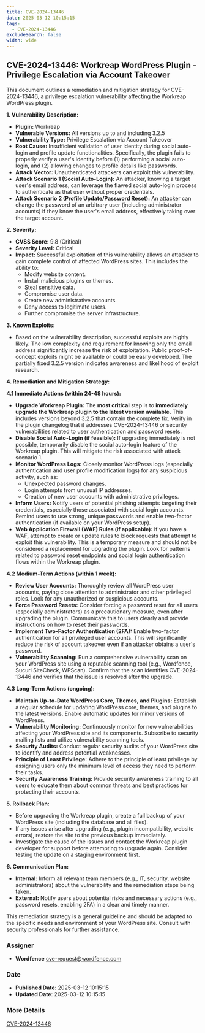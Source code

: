 ```yaml
---
title: CVE-2024-13446
date: 2025-03-12 10:15:15
tags:
  - CVE-2024-13446
excludeSearch: false
width: wide
---
```


## CVE-2024-13446: Workreap WordPress Plugin - Privilege Escalation via Account Takeover

This document outlines a remediation and mitigation strategy for CVE-2024-13446, a privilege escalation vulnerability affecting the Workreap WordPress plugin.

**1. Vulnerability Description:**

*   **Plugin:** Workreap
*   **Vulnerable Versions:** All versions up to and including 3.2.5
*   **Vulnerability Type:** Privilege Escalation via Account Takeover
*   **Root Cause:** Insufficient validation of user identity during social auto-login and profile update functionalities.  Specifically, the plugin fails to properly verify a user's identity before (1) performing a social auto-login, and (2) allowing changes to profile details like passwords.
*   **Attack Vector:**  Unauthenticated attackers can exploit this vulnerability.
*   **Attack Scenario 1 (Social Auto-Login):** An attacker, knowing a target user's email address, can leverage the flawed social auto-login process to authenticate as that user without proper credentials.
*   **Attack Scenario 2 (Profile Update/Password Reset):** An attacker can change the password of an arbitrary user (including administrator accounts) if they know the user's email address, effectively taking over the target account.

**2. Severity:**

*   **CVSS Score:** 9.8 (Critical)
*   **Severity Level:** Critical
*   **Impact:**  Successful exploitation of this vulnerability allows an attacker to gain complete control of affected WordPress sites.  This includes the ability to:
    *   Modify website content.
    *   Install malicious plugins or themes.
    *   Steal sensitive data.
    *   Compromise user data.
    *   Create new administrative accounts.
    *   Deny access to legitimate users.
    *   Further compromise the server infrastructure.

**3. Known Exploits:**

*   Based on the vulnerability description, successful exploits are highly likely. The low complexity and requirement for knowing only the email address significantly increase the risk of exploitation.  Public proof-of-concept exploits might be available or could be easily developed.  The partially fixed 3.2.5 version indicates awareness and likelihood of exploit research.

**4. Remediation and Mitigation Strategy:**

**4.1 Immediate Actions (within 24-48 hours):**

*   **Upgrade Workreap Plugin:** The **most critical** step is to **immediately upgrade the Workreap plugin to the latest version available.**  This includes versions beyond 3.2.5 that contain the complete fix. Verify in the plugin changelog that it addresses CVE-2024-13446 or security vulnerabilities related to user authentication and password resets.
*   **Disable Social Auto-Login (if feasible):** If upgrading immediately is not possible, temporarily disable the social auto-login feature of the Workreap plugin.  This will mitigate the risk associated with attack scenario 1.
*   **Monitor WordPress Logs:**  Closely monitor WordPress logs (especially authentication and user profile modification logs) for any suspicious activity, such as:
    *   Unexpected password changes.
    *   Login attempts from unusual IP addresses.
    *   Creation of new user accounts with administrative privileges.
*   **Inform Users:** Notify users of potential phishing attempts targeting their credentials, especially those associated with social login accounts.  Remind users to use strong, unique passwords and enable two-factor authentication (if available on your WordPress setup).
*   **Web Application Firewall (WAF) Rules (if applicable):**  If you have a WAF, attempt to create or update rules to block requests that attempt to exploit this vulnerability.  This is a temporary measure and should not be considered a replacement for upgrading the plugin.  Look for patterns related to password reset endpoints and social login authentication flows within the Workreap plugin.

**4.2 Medium-Term Actions (within 1 week):**

*   **Review User Accounts:**  Thoroughly review all WordPress user accounts, paying close attention to administrator and other privileged roles.  Look for any unauthorized or suspicious accounts.
*   **Force Password Resets:**  Consider forcing a password reset for all users (especially administrators) as a precautionary measure, even after upgrading the plugin.  Communicate this to users clearly and provide instructions on how to reset their passwords.
*   **Implement Two-Factor Authentication (2FA):**  Enable two-factor authentication for all privileged user accounts.  This will significantly reduce the risk of account takeover even if an attacker obtains a user's password.
*   **Vulnerability Scanning:**  Run a comprehensive vulnerability scan on your WordPress site using a reputable scanning tool (e.g., Wordfence, Sucuri SiteCheck, WPScan).  Confirm that the scan identifies CVE-2024-13446 and verifies that the issue is resolved after the upgrade.

**4.3 Long-Term Actions (ongoing):**

*   **Maintain Up-to-Date WordPress Core, Themes, and Plugins:**  Establish a regular schedule for updating WordPress core, themes, and plugins to the latest versions.  Enable automatic updates for minor versions of WordPress.
*   **Vulnerability Monitoring:**  Continuously monitor for new vulnerabilities affecting your WordPress site and its components.  Subscribe to security mailing lists and utilize vulnerability scanning tools.
*   **Security Audits:**  Conduct regular security audits of your WordPress site to identify and address potential weaknesses.
*   **Principle of Least Privilege:**  Adhere to the principle of least privilege by assigning users only the minimum level of access they need to perform their tasks.
*   **Security Awareness Training:**  Provide security awareness training to all users to educate them about common threats and best practices for protecting their accounts.

**5.  Rollback Plan:**

*   Before upgrading the Workreap plugin, create a full backup of your WordPress site (including the database and all files).
*   If any issues arise after upgrading (e.g., plugin incompatibility, website errors), restore the site to the previous backup immediately.
*   Investigate the cause of the issues and contact the Workreap plugin developer for support before attempting to upgrade again.  Consider testing the update on a staging environment first.

**6. Communication Plan:**

*   **Internal:** Inform all relevant team members (e.g., IT, security, website administrators) about the vulnerability and the remediation steps being taken.
*   **External:**  Notify users about potential risks and necessary actions (e.g., password resets, enabling 2FA) in a clear and timely manner.

This remediation strategy is a general guideline and should be adapted to the specific needs and environment of your WordPress site.  Consult with security professionals for further assistance.

### Assigner
- **Wordfence** <cve-request@wordfence.com>

### Date
- **Published Date**: 2025-03-12 10:15:15
- **Updated Date**: 2025-03-12 10:15:15

### More Details
[CVE-2024-13446](https://www.cvedetails.com/cve/CVE-2024-13446)